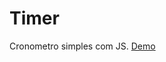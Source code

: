 Timer
==========

Cronometro simples com JS.
<a href="http://blog.nevesbox.com/timer/" target="_blank">Demo</a>
